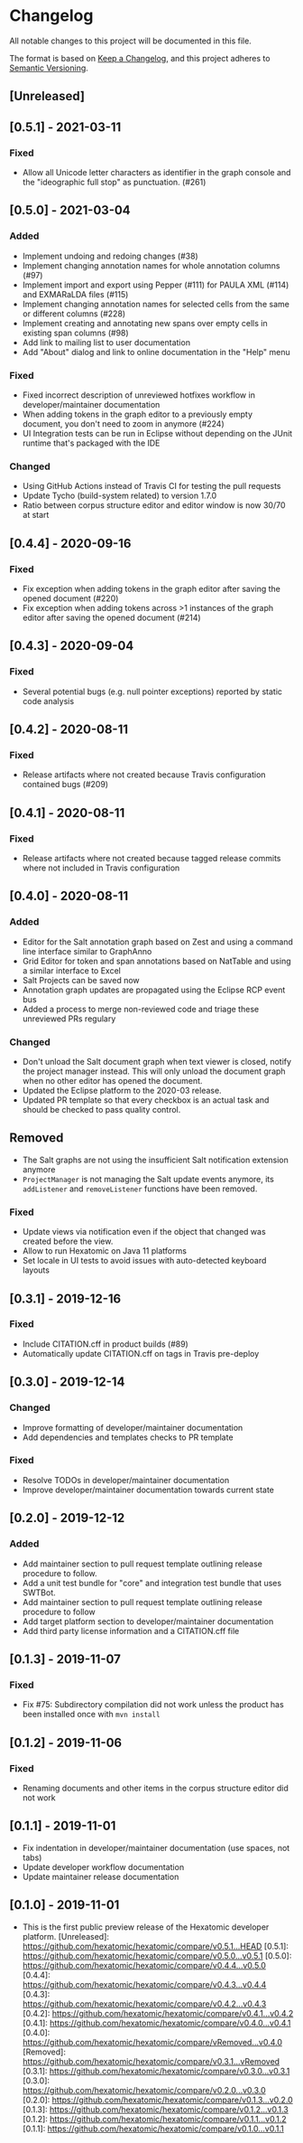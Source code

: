 # Changelog
All notable changes to this project will be documented in this file.

The format is based on [Keep a Changelog](https://keepachangelog.com/en/1.0.0/),
and this project adheres to [Semantic Versioning](https://semver.org/spec/v2.0.0.html).

## [Unreleased]

## [0.5.1] - 2021-03-11

### Fixed

- Allow all Unicode letter characters as identifier in the graph console 
  and the "ideographic full stop" as punctuation. (#261)

## [0.5.0] - 2021-03-04

### Added

- Implement undoing and redoing changes (#38)
- Implement changing annotation names for whole annotation columns (#97)
- Implement import and export using Pepper (#111) for PAULA XML (#114) and EXMARaLDA files (#115)
- Implement changing annotation names for selected cells from the same or different columns (#228)
- Implement creating and annotating new spans over empty cells in existing span columns (#98)
- Add link to mailing list to user documentation
- Add "About" dialog and link to online documentation in the "Help" menu

### Fixed

- Fixed incorrect description of unreviewed hotfixes workflow in developer/maintainer documentation
- When adding tokens in the graph editor to a previously empty document, you don't need to zoom in anymore (#224)
- UI Integration tests can be run in Eclipse without depending on the JUnit runtime that's packaged with the IDE

### Changed

- Using GitHub Actions instead of Travis CI for testing the pull requests
- Update Tycho (build-system related) to version 1.7.0
- Ratio between corpus structure editor and editor window is now 30/70 at start

## [0.4.4] - 2020-09-16

### Fixed

- Fix exception when adding tokens in the graph editor after saving the opened document (#220)
- Fix exception when adding tokens across >1 instances of the graph editor after saving the opened document (#214)

## [0.4.3] - 2020-09-04

### Fixed

- Several potential bugs (e.g. null pointer exceptions) reported by static code analysis

## [0.4.2] - 2020-08-11

### Fixed

- Release artifacts where not created because Travis configuration contained bugs (#209)

## [0.4.1] - 2020-08-11

### Fixed

- Release artifacts where not created because tagged release commits where not included in Travis configuration

## [0.4.0] - 2020-08-11

### Added

- Editor for the Salt annotation graph based on Zest and using a command line interface similar to GraphAnno
- Grid Editor for token and span annotations based on NatTable and using a similar interface to Excel
- Salt Projects can be saved now
- Annotation graph updates are propagated using the Eclipse RCP event bus
- Added a process to merge non-reviewed code and triage these unreviewed PRs regulary

### Changed

- Don't unload the Salt document graph when text viewer is closed, notify the project manager instead.
  This will only unload the document graph when no other editor has opened the document.
- Updated the Eclipse platform to the 2020-03 release.
- Updated PR template so that every checkbox is an actual task and should be checked to pass quality control.

## Removed

- The Salt graphs are not using the insufficient Salt notification extension anymore
- `ProjectManager` is not managing the Salt update events anymore, its `addListener` and `removeListener` functions have been removed.

### Fixed

- Update views via notification even if the object that changed was created before the view.
- Allow to run Hexatomic on Java 11 platforms
- Set locale in UI tests to avoid issues with auto-detected keyboard layouts


## [0.3.1] - 2019-12-16

### Fixed

- Include CITATION.cff in product builds (#89)
- Automatically update CITATION.cff on tags in Travis pre-deploy

## [0.3.0] - 2019-12-14

### Changed

- Improve formatting of developer/maintainer documentation
- Add dependencies and templates checks to PR template

### Fixed

- Resolve TODOs in developer/maintainer documentation
- Improve developer/maintainer documentation towards current state

## [0.2.0] - 2019-12-12

### Added

- Add maintainer section to pull request template outlining release procedure to follow.
- Add a unit test bundle for "core" and integration test bundle that uses SWTBot.
- Add maintainer section to pull request template outlining release procedure to follow
- Add target platform section to developer/maintainer documentation
- Add third party license information and a CITATION.cff file 

## [0.1.3] - 2019-11-07

### Fixed

- Fix #75: Subdirectory compilation did not work unless the product has been installed once with `mvn install`

## [0.1.2] - 2019-11-06

### Fixed

- Renaming documents and other items in the corpus structure editor did not work

## [0.1.1] - 2019-11-01

- Fix indentation in developer/maintainer documentation (use spaces, not tabs)
- Update developer workflow documentation
- Update maintainer release documentation

## [0.1.0] - 2019-11-01

- This is the first public preview release of the Hexatomic developer platform.
[Unreleased]: https://github.com/hexatomic/hexatomic/compare/v0.5.1...HEAD
[0.5.1]: https://github.com/hexatomic/hexatomic/compare/v0.5.0...v0.5.1
[0.5.0]: https://github.com/hexatomic/hexatomic/compare/v0.4.4...v0.5.0
[0.4.4]: https://github.com/hexatomic/hexatomic/compare/v0.4.3...v0.4.4
[0.4.3]: https://github.com/hexatomic/hexatomic/compare/v0.4.2...v0.4.3
[0.4.2]: https://github.com/hexatomic/hexatomic/compare/v0.4.1...v0.4.2
[0.4.1]: https://github.com/hexatomic/hexatomic/compare/v0.4.0...v0.4.1
[0.4.0]: https://github.com/hexatomic/hexatomic/compare/vRemoved...v0.4.0
[Removed]: https://github.com/hexatomic/hexatomic/compare/v0.3.1...vRemoved
[0.3.1]: https://github.com/hexatomic/hexatomic/compare/v0.3.0...v0.3.1
[0.3.0]: https://github.com/hexatomic/hexatomic/compare/v0.2.0...v0.3.0
[0.2.0]: https://github.com/hexatomic/hexatomic/compare/v0.1.3...v0.2.0
[0.1.3]: https://github.com/hexatomic/hexatomic/compare/v0.1.2...v0.1.3
[0.1.2]: https://github.com/hexatomic/hexatomic/compare/v0.1.1...v0.1.2
[0.1.1]: https://github.com/hexatomic/hexatomic/compare/v0.1.0...v0.1.1
